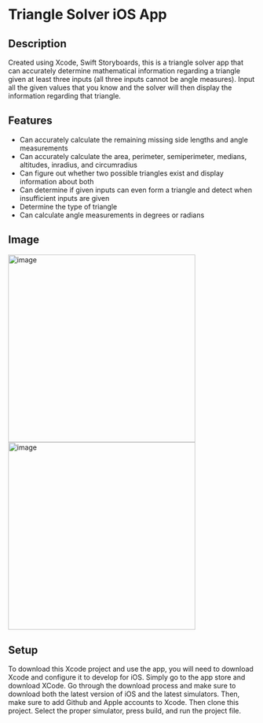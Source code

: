 # Triangle Solver iOS App 

## Description
Created using Xcode, Swift Storyboards, this is a triangle solver app that can accurately determine mathematical information regarding a triangle given at least three inputs (all three inputs cannot be angle measures). 
Input all the given values that you know and the solver will then display the information regarding that triangle. 

## Features 
- Can accurately calculate the remaining missing side lengths and angle measurements
- Can accurately calculate the area, perimeter, semiperimeter, medians, altitudes, inradius, and circumradius
- Can figure out whether two possible triangles exist and display information about both
- Can determine if given inputs can even form a triangle and detect when insufficient inputs are given
- Determine the type of triangle
- Can calculate angle measurements in degrees or radians 

## Image
<img width="381" alt="image" src="https://github.com/user-attachments/assets/3f0b7f1d-9712-4451-b5d4-55a669e8a216">
<img width="381" alt="image" src="https://github.com/user-attachments/assets/79186f6f-b6f8-4dec-a710-684c8373187b">



## Setup 

To download this Xcode project and use the app, you will need to download Xcode and configure it to develop for iOS. Simply go to the app store and download XCode. Go through the download process and make sure to download both the latest version of iOS and the latest simulators. Then, make sure to add Github and Apple accounts to Xcode. Then clone this project. Select the proper simulator, press build, and run the project file. 


